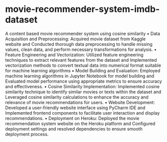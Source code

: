 # movie-recommender-system-imdb-dataset 

A content based movie recommender system using cosine similarity • Data Acquisition and Preprocessing: Acquired movie dataset from Kaggle website and Conducted thorough data preprocessing to handle missing values, clean data, and perform necessary transformations for analysis. • Feature Engineering and Vectorization: Utilized feature engineering techniques to extract relevant features from the dataset and Implemented vectorization methods to convert textual data into numerical format suitable for machine learning algorithms • Model Building and Evaluation: Employed machine learning algorithms in Jupyter Notebook for model building and Evaluated model performance using appropriate metrics to ensure accuracy and effectiveness. • Cosine Similarity Implementation: Implemented cosine similarity technique to identify similar movies or texts within the dataset and Leveraged cosine similarity calculations to enhance the accuracy and relevance of movie recommendations for users. • Website Development: Developed a user-friendly website interface using PyCharm IDE and Implemented frontend components to facilitate user interaction and display recommendations. • Deployment on Heroku: Deployed the movie recommendation system website on the Heroku platform and Configured deployment settings and resolved dependencies to ensure smooth deployment process.
